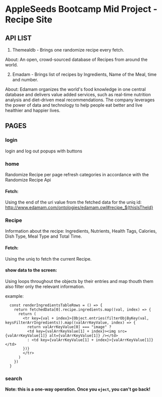 #  AppleSeeds Bootcamp Mid Project - Recipe Site

## API LIST

1. Themealdb - Brings one randomize recipe every fetch.

About: An open, crowd-sourced database of Recipes from around the world.

2. Emadam - Brings list of recipes by Ingredients, Name of the Meal, time and number.

About: Edamam organizes the world's food knowledge in one central database and delivers value added services,
such as real-time nutrition analysis and diet-driven meal recommendations.
The company leverages the power of data and technology to help people eat better and live healthier and happier lives.

## PAGES

### login

login and log out popups with buttons

### home

Randomize Recipe per page refresh
categories in accordance with the Randomize Recipe Api

#### Fetch:
Using the end of the uri value from the fetched data for the uniq id: http://www.edamam.com/ontologies/edamam.owl#recipe_${thisIsTheId}

### Recipe

Information about the recipe: Ingredients, Nutrients, Health Tags, Calories, Dish Type, Meal Type and Total Time.

#### Fetch:
Using the uniq to fetch the current Recipe.

#### show data to the screen:
Using loops throughout the objects by their entries and map thouth them also filter only the relevant information.

example:
```
  const renderIngredientsTableRows = () => {
    return fetchedData[0].recipe.ingredients.map((val, index) => {
      return (
        <tr key={val + index}>{Object.entries(filterObjByKey(val, keysFilterArrIngredients)).map((valArrKeyValue, index) => {
          return valArrKeyValue[0] === "image" ? 
          <td key={valArrKeyValue[1] + index}><img src={valArrKeyValue[1]} alt={valArrKeyValue[1]} /></td> 
          : <td key={valArrKeyValue[1] + index}>{valArrKeyValue[1]}</td>
        })}
        </tr>
      )
    })
  }
  ```
### search



**Note: this is a one-way operation. Once you `eject`, you can't go back!**
